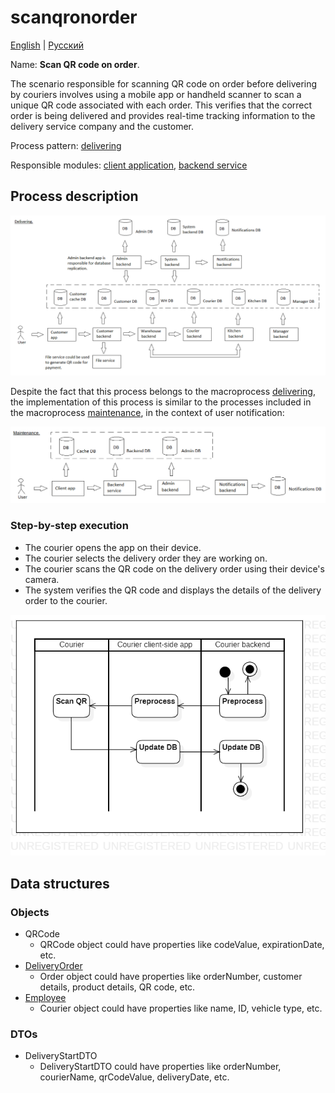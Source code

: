 # scanqronorder

[English](scanqronorder.md) | [Русский](scanqronorder.ru.md)

Name: **Scan QR code on order**.

The scenario responsible for scanning QR code on order before delivering by couriers involves using a mobile app or handheld scanner to scan a unique QR code associated with each order. 
This verifies that the correct order is being delivered and provides real-time tracking information to the delivery service company and the customer.

Process pattern: [delivering](../../processpatterns/delivering.md)

Responsible modules: [client application](../../frontend/courierclient.md), [backend service](../../backend/courierbackend.md)

## Process description

![delivering_overall](../../img/delivering_overall.png)

Despite the fact that this process belongs to the macroprocess [delivering](../../processpatterns/delivering.ru.md), the implementation of this process is similar to the processes included in the macroprocess [maintenance](../../processpatterns/maintenance.ru.md), in the context of user notification:

![maintenance_overall](../../img/maintenance_overall.png)

### Step-by-step execution

- The courier opens the app on their device.
- The courier selects the delivery order they are working on.
- The courier scans the QR code on the delivery order using their device's camera.
- The system verifies the QR code and displays the details of the delivery order to the courier.

![courier.scanqronorder](../../img/activitydiagrams/courier.scanqronorder.png)

## Data structures

### Objects

- QRCode
    - QRCode object could have properties like codeValue, expirationDate, etc. 
- [DeliveryOrder](https://github.com/alexeysp11/workflow-lib/blob/main/src/Models/Business/BusinessDocuments/DeliveryOrder.cs)
    - Order object could have properties like orderNumber, customer details, product details, QR code, etc. 
- [Employee](https://github.com/alexeysp11/workflow-lib/blob/main/src/Models/Business/InformationSystem/Employee.cs)
    - Courier object could have properties like name, ID, vehicle type, etc. 

### DTOs

- DeliveryStartDTO
    - DeliveryStartDTO could have properties like orderNumber, courierName, qrCodeValue, deliveryDate, etc.
